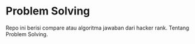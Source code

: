 # Problem Solving
Repo ini berisi compare atau algoritma jawaban dari hacker rank. Tentang Problem Solving.
